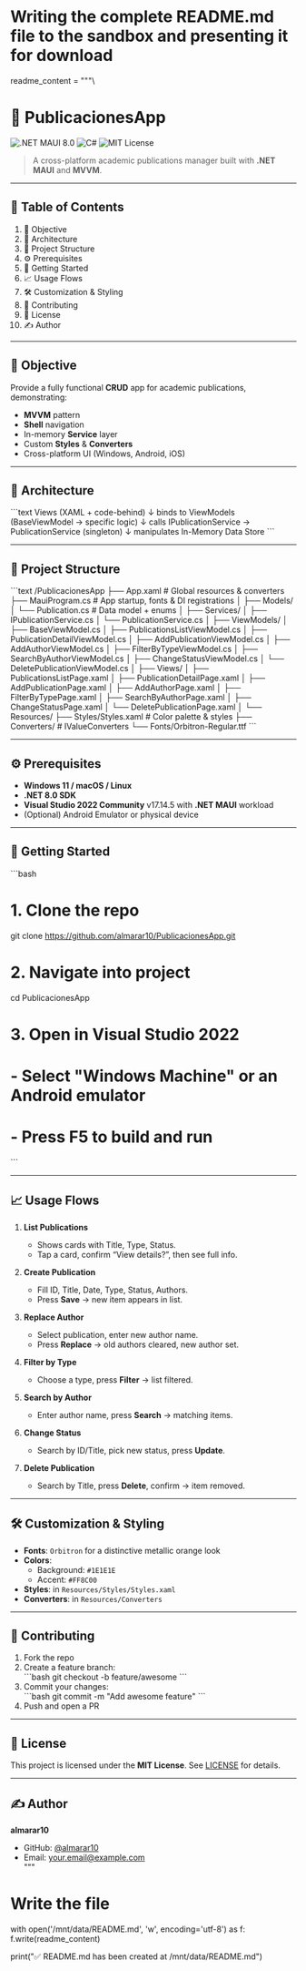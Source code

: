 # Writing the complete README.md file to the sandbox and presenting it for download

readme_content = """\
# 🚀 PublicacionesApp

![.NET MAUI 8.0](https://img.shields.io/badge/.NET_MAUI-8.0-blue?style=flat-square) ![C#](https://img.shields.io/badge/C%23-9B4F96?style=flat-square) ![MIT License](https://img.shields.io/badge/License-MIT-green?style=flat-square)

> A cross-platform academic publications manager built with **.NET MAUI** and **MVVM**.

---

## 📐 Table of Contents

1. 🎯 Objective  
2. 🧩 Architecture  
3. 📂 Project Structure  
4. ⚙️ Prerequisites  
5. 🚀 Getting Started  
6. 📈 Usage Flows  
7. 🛠️ Customization & Styling  
8. 🤝 Contributing  
9. 📄 License  
10. ✍️ Author  

---

## 🎯 Objective

Provide a fully functional **CRUD** app for academic publications, demonstrating:

- **MVVM** pattern  
- **Shell** navigation  
- In-memory **Service** layer  
- Custom **Styles** & **Converters**  
- Cross-platform UI (Windows, Android, iOS)  

---

## 🧩 Architecture

\`\`\`text
Views (XAML + code-behind)
    ↓ binds to
ViewModels (BaseViewModel → specific logic)
    ↓ calls
IPublicationService → PublicationService (singleton)
    ↓ manipulates
In-Memory Data Store
\`\`\`

---

## 📂 Project Structure

\`\`\`text
/PublicacionesApp
├── App.xaml                     # Global resources & converters
├── MauiProgram.cs               # App startup, fonts & DI registrations
│
├── Models/
│   └── Publication.cs           # Data model + enums
│
├── Services/
│   ├── IPublicationService.cs
│   └── PublicationService.cs
│
├── ViewModels/
│   ├── BaseViewModel.cs
│   ├── PublicationsListViewModel.cs
│   ├── PublicationDetailViewModel.cs
│   ├── AddPublicationViewModel.cs
│   ├── AddAuthorViewModel.cs
│   ├── FilterByTypeViewModel.cs
│   ├── SearchByAuthorViewModel.cs
│   ├── ChangeStatusViewModel.cs
│   └── DeletePublicationViewModel.cs
│
├── Views/
│   ├── PublicationsListPage.xaml
│   ├── PublicationDetailPage.xaml
│   ├── AddPublicationPage.xaml
│   ├── AddAuthorPage.xaml
│   ├── FilterByTypePage.xaml
│   ├── SearchByAuthorPage.xaml
│   ├── ChangeStatusPage.xaml
│   └── DeletePublicationPage.xaml
│
└── Resources/
    ├── Styles/Styles.xaml        # Color palette & styles
    ├── Converters/               # IValueConverters
    └── Fonts/Orbitron-Regular.ttf
\`\`\`

---

## ⚙️ Prerequisites

- **Windows 11 / macOS / Linux**  
- **.NET 8.0 SDK**  
- **Visual Studio 2022 Community** v17.14.5 with **.NET MAUI** workload  
- (Optional) Android Emulator or physical device  

---

## 🚀 Getting Started

\`\`\`bash
# 1. Clone the repo
git clone https://github.com/almarar10/PublicacionesApp.git

# 2. Navigate into project
cd PublicacionesApp

# 3. Open in Visual Studio 2022
#    - Select "Windows Machine" or an Android emulator
#    - Press F5 to build and run
\`\`\`

---

## 📈 Usage Flows

1. **List Publications**  
   - Shows cards with Title, Type, Status.  
   - Tap a card, confirm “View details?”, then see full info.

2. **Create Publication**  
   - Fill ID, Title, Date, Type, Status, Authors.  
   - Press **Save** → new item appears in list.

3. **Replace Author**  
   - Select publication, enter new author name.  
   - Press **Replace** → old authors cleared, new author set.

4. **Filter by Type**  
   - Choose a type, press **Filter** → list filtered.

5. **Search by Author**  
   - Enter author name, press **Search** → matching items.

6. **Change Status**  
   - Search by ID/Title, pick new status, press **Update**.

7. **Delete Publication**  
   - Search by Title, press **Delete**, confirm → item removed.

---

## 🛠️ Customization & Styling

- **Fonts**: `Orbitron` for a distinctive metallic orange look  
- **Colors**:  
  - Background: `#1E1E1E`  
  - Accent: `#FF8C00`  
- **Styles**: in `Resources/Styles/Styles.xaml`  
- **Converters**: in `Resources/Converters`

---

## 🤝 Contributing

1. Fork the repo  
2. Create a feature branch:  
   \`\`\`bash
   git checkout -b feature/awesome
   \`\`\`
3. Commit your changes:  
   \`\`\`bash
   git commit -m "Add awesome feature"
   \`\`\`
4. Push and open a PR

---

## 📄 License

This project is licensed under the **MIT License**. See [LICENSE](LICENSE) for details.

---

## ✍️ Author

**almarar10**  
- GitHub: [@almarar10](https://github.com/almarar10)  
- Email: your.email@example.com  
"""

# Write the file
with open('/mnt/data/README.md', 'w', encoding='utf-8') as f:
    f.write(readme_content)

print("✅ README.md has been created at /mnt/data/README.md")
